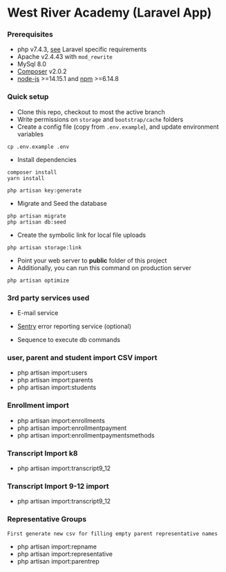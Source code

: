 # West River Academy (Laravel App)

### Prerequisites

-   php v7.4.3, [see](https://laravel.com/docs/installation) Laravel specific requirements
-   Apache v2.4.43 with `mod_rewrite`
-   MySql 8.0
-   [Composer](https://getcomposer.org) v2.0.2
-   [node-js](https://github.com/creationix/nvm) >=14.15.1 and [npm](https://www.npmjs.com/) >=6.14.8

### Quick setup

-   Clone this repo, checkout to most the active branch
-   Write permissions on `storage` and `bootstrap/cache` folders
-   Create a config file (copy from `.env.example`), and update environment variables

```
cp .env.example .env
```

-   Install dependencies

```
composer install
yarn install

php artisan key:generate
```

-   Migrate and Seed the database

```
php artisan migrate
php artisan db:seed
```

-   Create the symbolic link for local file uploads

```
php artisan storage:link
```

-   Point your web server to **public** folder of this project
-   Additionally, you can run this command on production server

```
php artisan optimize
```

### 3rd party services used

-   E-mail service
-   [Sentry](https://docs.sentry.io/platforms/php/laravel/) error reporting service (optional)

-   Sequence to execute db commands

### user, parent and student import CSV import

-   php artisan import:users
-   php artisan import:parents
-   php artisan import:students

### Enrollment import

-   php artisan import:enrollments
-   php artisan import:enrollmentpayment
-   php artisan import:enrollmentpaymentsmethods

### Transcript Import k8

-   php artisan import:transcript9_12

### Transcript Import 9-12 import

-   php artisan import:transcript9_12

### Representative Groups

`First generate new csv for filling empty parent representative names`

-   php artisan import:repname
-   php artisan import:representative
-   php artisan import:parentrep
